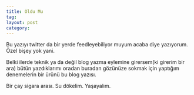 ```yaml
---
title: Oldu Mu
tag:  
layout: post
category: 
---
```


  Bu yazıyı twitter da bir yerde feedleyebiliyor muyum acaba diye yazıyorum.
  Özel bişey yok yani.

  Belki ilerde teknik ya da değil blog yazma eylemine girersem(ki girerim bir
  ara) bütün yazdıklarımı oradan buradan gözünüze sokmak için yaptığım
  denemelerin bir ürünü bu blog yazısı.

  Bir çay sigara arası. Su dökelim. Yaşayalım.
